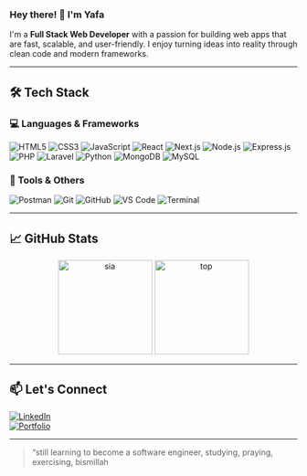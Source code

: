 ### Hey there! 👋 I'm Yafa

I'm a **Full Stack Web Developer** with a passion for building web apps that are fast, scalable, and user-friendly. I enjoy turning ideas into reality through clean code and modern frameworks.

---

## 🛠️ Tech Stack

### 💻 Languages & Frameworks
![HTML5](https://img.shields.io/badge/HTML5-E34F26?style=for-the-badge&logo=html5&logoColor=white)
![CSS3](https://img.shields.io/badge/CSS3-1572B6?style=for-the-badge&logo=css3&logoColor=white)
![JavaScript](https://img.shields.io/badge/JavaScript-F7DF1E?style=for-the-badge&logo=javascript&logoColor=black)
![React](https://img.shields.io/badge/React-20232A?style=for-the-badge&logo=react&logoColor=61DAFB)
![Next.js](https://img.shields.io/badge/Next.js-000000?style=for-the-badge&logo=next.js&logoColor=white)
![Node.js](https://img.shields.io/badge/Node.js-339933?style=for-the-badge&logo=nodedotjs&logoColor=white)
![Express.js](https://img.shields.io/badge/Express.js-000000?style=for-the-badge&logo=express&logoColor=white)
![PHP](https://img.shields.io/badge/PHP-777BB4?style=for-the-badge&logo=php&logoColor=white)
![Laravel](https://img.shields.io/badge/Laravel-FF2D20?style=for-the-badge&logo=laravel&logoColor=white)
![Python](https://img.shields.io/badge/python-3670A0?style=for-the-badge&logo=python&logoColor=ffdd54)
![MongoDB](https://img.shields.io/badge/MongoDB-47A248?style=for-the-badge&logo=mongodb&logoColor=white)
![MySQL](https://img.shields.io/badge/MySQL-4479A1?style=for-the-badge&logo=mysql&logoColor=white)

### 🧰 Tools & Others
![Postman](https://img.shields.io/badge/Postman-FF6C37?style=for-the-badge&logo=postman&logoColor=white)
![Git](https://img.shields.io/badge/Git-F05032?style=for-the-badge&logo=git&logoColor=white)
![GitHub](https://img.shields.io/badge/GitHub-181717?style=for-the-badge&logo=github&logoColor=white)
![VS Code](https://img.shields.io/badge/VS%20Code-007ACC?style=for-the-badge&logo=visual-studio-code&logoColor=white)
![Terminal](https://img.shields.io/badge/Terminal-000000?style=for-the-badge&logo=gnu-bash&logoColor=white)

---

## 📈 GitHub Stats

<p align="center">
  <img src="https://github-readme-stats.vercel.app/api?username=yafaiky&hide=contribs,prs" alt="sia" height="165">
  <img src="https://github-readme-streak-stats.herokuapp.com/?user=yafaiky&theme=prussian&hide_border=true)" alt="top" height="165">
</p>

---

## 📫 Let's Connect

[![LinkedIn](https://img.shields.io/badge/LinkedIn-blue?style=for-the-badge&logo=linkedin)](https://www.linkedin.com/in/rizky-yafa-5787a136b?utm_source=share&utm_campaign=share_via&utm_content=profile&utm_medium=android_app)  
[![Portfolio](https://img.shields.io/badge/Portfolio-visit-blueviolet?style=for-the-badge)](https://yafa-portofolio.vercel.app/)

---

> “still learning to become a software engineer, studying, praying, exercising, bismillah

